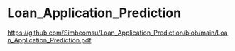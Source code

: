 # Loan_Application_Prediction

https://github.com/Simbeomsu/Loan_Application_Prediction/blob/main/Loan_Application_Prediction.pdf
